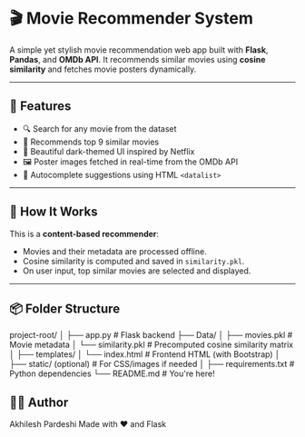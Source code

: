 # 🎬 Movie Recommender System

A simple yet stylish movie recommendation web app built with **Flask**, **Pandas**, and **OMDb API**. It recommends similar movies using **cosine similarity** and fetches movie posters dynamically.

---

## 🚀 Features

- 🔍 Search for any movie from the dataset
- 🤖 Recommends top 9 similar movies
- 🎨 Beautiful dark-themed UI inspired by Netflix
- 🖼️ Poster images fetched in real-time from the OMDb API
- 📜 Autocomplete suggestions using HTML `<datalist>`

---

## 🧠 How It Works

This is a **content-based recommender**:
- Movies and their metadata are processed offline.
- Cosine similarity is computed and saved in `similarity.pkl`.
- On user input, top similar movies are selected and displayed.

---

## 📦 Folder Structure

project-root/
│
├── app.py # Flask backend
├── Data/
│ ├── movies.pkl # Movie metadata
│ └── similarity.pkl # Precomputed cosine similarity matrix
│
├── templates/
│ └── index.html # Frontend HTML (with Bootstrap)
│
├── static/ (optional) # For CSS/images if needed
│
├── requirements.txt # Python dependencies
└── README.md # You're here!

## 🧑‍💻 Author
Akhilesh Pardeshi
Made with ❤️ and Flask